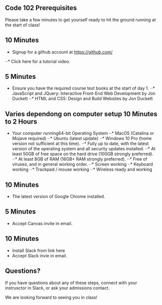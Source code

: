 ## Code 102 Prerequisites
Please take a few minutes to get yourself ready to hit the ground running at the start of class!

## 10 Minutes
* Signup for a github account at https://github.com/

⋅⋅* Click here for a tutorial video.
## 5 Minutes
* Ensure you have the required course text books at the start of day 1.
⋅⋅* JavaScript and JQuery: Interactive Front-End Web Development by Jon Duckett
⋅⋅* HTML and CSS: Design and Build Websites by Jon Duckett
## Varies dependong on computer setup 10 Minutes to 2 Hours
* Your computer running64-bit Operating System
⋅⋅* MacOS (Catalina or Mojave required)
⋅⋅* Ubuntu (latest update)
⋅⋅* Windows 10 Pro (home version not sufficient at this time).
⋅⋅* Fully up to date, with the latest version of the operating system and all security updates installed.
⋅⋅* At least 50GB of free space on the hard drive (100GB strongly preferred).
⋅⋅* At least 8GB of RAM (16GB+ RAM strongly preferred).
⋅⋅* Free of viruses, and in general working order.
⋅⋅* Screen working
⋅⋅* Keyboard working
⋅⋅* Trackpad / mouse working
⋅⋅* Wireless ready and working
## 10 Minutes
* The latest version of Google Chrome installed.
## 5 Minutes
* Accept Canvas invite in email.
## 10 Minutes
* Install Slack from link here
* Accept Slack invie in email.
## Questions?
If you have questions about any of these steps, connect with your instrusctor in Slack, or ask your admissions contact.

We are looking forward to seeing you in class!

